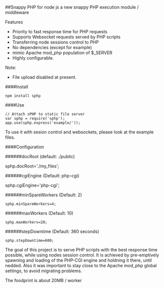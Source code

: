 ##Snappy PHP for node js
a new snappy PHP execution module / middleware 

Features
* Priority to fast response time for PHP requests
* Supports Websocket requests served by PHP scripts
* Transferring node sessions control to PHP 
* No dependencies (except for example)
* mimic Apache mod_php population of $_SERVER
* Highly configurable.

Note:
* File upload disabled at present.

####Install

    npm install sphp


####Use

    // Attach sPHP to static file server
    var sphp = require('sphp');
    app.use(sphp.express('example/'));

To use it with sesion control and websockets, please look at the example files.

####Configuration

######docRoot (default: ./public)

   sphp.docRoot='./my_files';

######cgiEngine (Default: php-cgi)

   sphp.cgiEngine='php-cgi';

######minSpareWorkers (Default: 2)

    sphp.minSpareWorkers=4;

######maxWorkers (Default: 10)

    sphp.maxWorkers=20;

######stepDowntime (Default: 360 seconds)

    sphp.stepDowntime=600;



The goal of this project is to serve PHP scripts with the best response time possible, while using nodes session control. 
It is achieved by pre-emptively spawning and loading of the PHP-CGI engine and holdning it there, until nedded.
Also it was important to stay close to the Apache mod_php global settings, to avoid migrating problems.

The foodprint is about 20MB / worker
